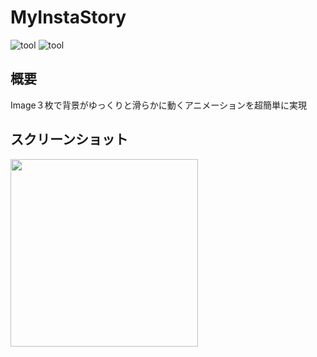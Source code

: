 # MyInstaStory
![tool](https://img.shields.io/badge/tool-xcode11-blue.svg)
![tool](https://img.shields.io/badge/tool-PhotoshopCC-blue.svg)

## 概要
Image３枚で背景がゆっくりと滑らかに動くアニメーションを超簡単に実現

## スクリーンショット
<img src="./movie.gif" width="300">
